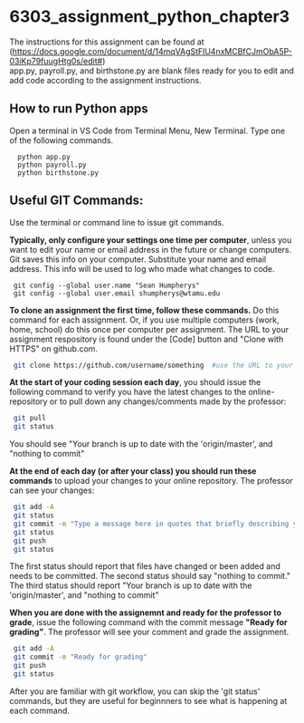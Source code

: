 # 6303_assignment_python_chapter3  
The instructions for this assignment can be found at   
(https://docs.google.com/document/d/14mqVAgStFlU4nxMCBfCJmObA5P-03iKp79fuugHtg0s/edit#)  
app.py,  payroll.py, and birthstone.py are blank files ready for you to edit and add code according to the assignment instructions.  

## How to run Python apps
Open a terminal in VS Code from Terminal Menu, New Terminal. Type one of the following commands. 
```
  python app.py
  python payroll.py
  python birthstone.py
```

## Useful GIT Commands:  
Use the terminal or command line to issue git commands. 
  
**Typically, only configure your settings one time per computer**, unless you want to edit your name or email address in the future or change computers. Git saves this info on your computer. Substitute your name and email address. This info will be used to log who made what changes to code.
```
 git config --global user.name "Sean Humpherys" 
 git config --global user.email shumpherys@wtamu.edu
```

**To clone an assignment the first time, follow these commands.** Do this command for each assignment. Or, if you use multiple computers (work, home, school) do this once per computer per assignment. The URL to your assignment respository is found under the [Code] button and "Clone with HTTPS" on github.com. 
```bash
 git clone https://github.com/username/something  #use the URL to your specific assignment repository on github.com
 ```

**At the start of your coding session each day**, you should issue the following command to verify you have the latest changes to the online-repository or to pull down any changes/comments made by the professor:     
```bash
 git pull  
 git status 
```
You should see "Your branch is up to date with the 'origin/master', and "nothing to commit"    
 
**At the end of each day (or after your class) you should run these commands** to upload your changes to your online repository. The professor can see your changes:     
```bash
 git add -A
 git status    
 git commit -m "Type a message here in quotes that briefly describing your changes"
 git status    
 git push
 git status   
```
The first status should report that files have changed or been added and needs to be committed. The second status should say "nothing to commit." The third status should report "Your branch is up to date with the 'origin/master', and "nothing to commit"  

**When you are done with the assignemnt and ready for the professor to grade**, issue the following command with the commit message **"Ready for grading"**. The professor will see your comment and grade the assignment. 
```bash
 git add -A  
 git commit -m "Ready for grading" 
 git push
 git status   
```
After you are familiar with git workflow, you can skip the 'git status' commands, but they are useful for beginnners to see what is happening at each command. 
